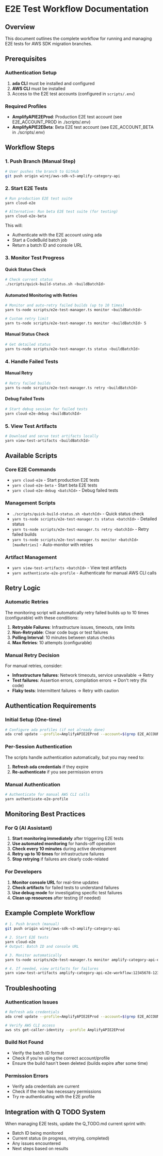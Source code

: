 # E2E Test Workflow Documentation

## Overview

This document outlines the complete workflow for running and managing E2E tests for AWS SDK migration branches.

## Prerequisites

### Authentication Setup

1. **ada CLI** must be installed and configured
2. **AWS CLI** must be installed
3. Access to the E2E test accounts (configured in `scripts/.env`)

### Required Profiles

- **AmplifyAPIE2EProd**: Production E2E test account (see E2E_ACCOUNT_PROD in ./scripts/.env)
- **AmplifyAPIE2EBeta**: Beta E2E test account (see E2E_ACCOUNT_BETA in ./scripts/.env)

## Workflow Steps

### 1. Push Branch (Manual Step)

```bash
# User pushes the branch to GitHub
git push origin wirej/aws-sdk-v3-amplify-category-api
```

### 2. Start E2E Tests

```bash
# Run production E2E test suite
yarn cloud-e2e

# Alternative: Run beta E2E test suite (for testing)
yarn cloud-e2e-beta
```

This will:

- Authenticate with the E2E account using ada
- Start a CodeBuild batch job
- Return a batch ID and console URL

### 3. Monitor Test Progress

#### Quick Status Check

```bash
# Check current status
./scripts/quick-build-status.sh <buildBatchId>
```

#### Automated Monitoring with Retries

```bash
# Monitor and auto-retry failed builds (up to 10 times)
yarn ts-node scripts/e2e-test-manager.ts monitor <buildBatchId>

# Custom retry limit
yarn ts-node scripts/e2e-test-manager.ts monitor <buildBatchId> 5
```

#### Manual Status Check

```bash
# Get detailed status
yarn ts-node scripts/e2e-test-manager.ts status <buildBatchId>
```

### 4. Handle Failed Tests

#### Manual Retry

```bash
# Retry failed builds
yarn ts-node scripts/e2e-test-manager.ts retry <buildBatchId>
```

#### Debug Failed Tests

```bash
# Start debug session for failed tests
yarn cloud-e2e-debug <buildBatchId>
```

### 5. View Test Artifacts

```bash
# Download and serve test artifacts locally
yarn view-test-artifacts <buildBatchId>
```

## Available Scripts

### Core E2E Commands

- `yarn cloud-e2e` - Start production E2E tests
- `yarn cloud-e2e-beta` - Start beta E2E tests
- `yarn cloud-e2e-debug <batchId>` - Debug failed tests

### Management Scripts

- `./scripts/quick-build-status.sh <batchId>` - Quick status check
- `yarn ts-node scripts/e2e-test-manager.ts status <batchId>` - Detailed status
- `yarn ts-node scripts/e2e-test-manager.ts retry <batchId>` - Retry failed builds
- `yarn ts-node scripts/e2e-test-manager.ts monitor <batchId> [maxRetries]` - Auto-monitor with retries

### Artifact Management

- `yarn view-test-artifacts <batchId>` - View test artifacts
- `yarn authenticate-e2e-profile` - Authenticate for manual AWS CLI calls

## Retry Logic

### Automatic Retries

The monitoring script will automatically retry failed builds up to 10 times (configurable) with these conditions:

1. **Retryable Failures**: Infrastructure issues, timeouts, rate limits
2. **Non-Retryable**: Clear code bugs or test failures
3. **Polling Interval**: 10 minutes between status checks
4. **Max Retries**: 10 attempts (configurable)

### Manual Retry Decision

For manual retries, consider:

- **Infrastructure failures**: Network timeouts, service unavailable → Retry
- **Test failures**: Assertion errors, compilation errors → Don't retry (fix code)
- **Flaky tests**: Intermittent failures → Retry with caution

## Authentication Requirements

### Initial Setup (One-time)

```bash
# Configure ada profiles (if not already done)
ada cred update --profile=AmplifyAPIE2EProd --account=$(grep E2E_ACCOUNT_PROD ./scripts/.env | cut -d'=' -f2) --role=CodebuildDeveloper --provider=isengard
```

### Per-Session Authentication

The scripts handle authentication automatically, but you may need to:

1. **Refresh ada credentials** if they expire
2. **Re-authenticate** if you see permission errors

### Manual Authentication

```bash
# Authenticate for manual AWS CLI calls
yarn authenticate-e2e-profile
```

## Monitoring Best Practices

### For Q (AI Assistant)

1. **Start monitoring immediately** after triggering E2E tests
2. **Use automated monitoring** for hands-off operation
3. **Check every 10 minutes** during active development
4. **Retry up to 10 times** for infrastructure failures
5. **Stop retrying** if failures are clearly code-related

### For Developers

1. **Monitor console URL** for real-time updates
2. **Check artifacts** for failed tests to understand failures
3. **Use debug mode** for investigating specific test failures
4. **Clean up resources** after testing (if needed)

## Example Complete Workflow

```bash
# 1. Push branch (manual)
git push origin wirej/aws-sdk-v3-amplify-category-api

# 2. Start E2E tests
yarn cloud-e2e
# Output: Batch ID and console URL

# 3. Monitor automatically
yarn ts-node scripts/e2e-test-manager.ts monitor amplify-category-api-e2e-workflow:12345678-1234-1234-1234-123456789012

# 4. If needed, view artifacts for failures
yarn view-test-artifacts amplify-category-api-e2e-workflow:12345678-1234-1234-1234-123456789012
```

## Troubleshooting

### Authentication Issues

```bash
# Refresh ada credentials
ada cred update --profile=AmplifyAPIE2EProd --account=$(grep E2E_ACCOUNT_PROD ./scripts/.env | cut -d'=' -f2) --role=CodebuildDeveloper --provider=isengard --once

# Verify AWS CLI access
aws sts get-caller-identity --profile AmplifyAPIE2EProd
```

### Build Not Found

- Verify the batch ID format
- Check if you're using the correct account/profile
- Ensure the build hasn't been deleted (builds expire after some time)

### Permission Errors

- Verify ada credentials are current
- Check if the role has necessary permissions
- Try re-authenticating with the E2E profile

## Integration with Q TODO System

When managing E2E tests, update the Q_TODO.md current sprint with:

- Batch ID being monitored
- Current status (in progress, retrying, completed)
- Any issues encountered
- Next steps based on results
